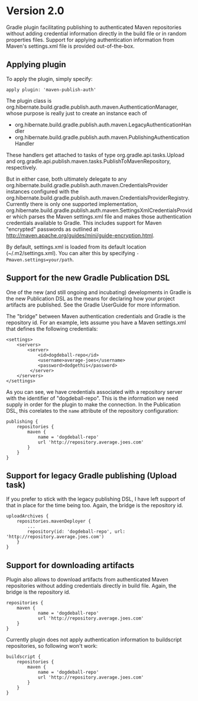 Version 2.0
===========

Gradle plugin facilitating publishing to authenticated Maven repositories without adding credential information
directly in the build file or in random properties files.  Support for applying authentication information from
Maven's settings.xml file is provided out-of-the-box.


Applying plugin
---------------

To apply the plugin, simply specify:

    apply plugin: 'maven-publish-auth'

The plugin class is org.hibernate.build.gradle.publish.auth.maven.AuthenticationManager, whose purpose is really just
to create an instance each of
* org.hibernate.build.gradle.publish.auth.maven.LegacyAuthenticationHandler
* org.hibernate.build.gradle.publish.auth.maven.PublishingAuthenticationHandler

These handlers get attached to tasks of type org.gradle.api.tasks.Upload and
org.gradle.api.publish.maven.tasks.PublishToMavenRepository, respectively.

But in either case, both ultimately delegate to any org.hibernate.build.gradle.publish.auth.maven.CredentialsProvider
instances configured with the org.hibernate.build.gradle.publish.auth.maven.CredentialsProviderRegistry.  Currently
there is only one supported implementation, org.hibernate.build.gradle.publish.auth.maven.SettingsXmlCredentialsProvider
which parses the Maven settings.xml file and makes those authentication credentials available to Gradle.  This
includes support for Maven "encrypted" passwords as outlined at
http://maven.apache.org/guides/mini/guide-encryption.html.

By default, settings.xml is loaded from its default location (~/.m2/settings.xml).  You can alter this by specifying
`-Pmaven.settings=your/path`.


Support for the new Gradle Publication DSL
------------------------------------------

One of the new (and still ongoing and incubating) developments in Gradle is the new Publication DSL as the means for
declaring how your project artifacts are published.  See the Gradle UserGuide for more information.

The "bridge" between Maven authentication credentials and Gradle is the repository id.  For an example, lets assume
you have a Maven settings.xml that defines the following credentials:

    <settings>
        <servers>
            <server>
                <id>dogdeball-repo</id>
                <username>average-joes</username>
                <password>dodgethis</password>
             </server>
        </servers>
    </settings>

As you can see, we have credentials associated with a repository server with the identifier of
"dogdeball-repo".  This is the information we need supply in order for the plugin to make the
connection.  In the Publication DSL, this corelates to the `name` attribute of the repository configuration:

    publishing {
        repositories {
            maven {
                name = 'dogdeball-repo'
                url 'http://repository.average.joes.com'
            }
        }
    }



Support for legacy Gradle publishing (Upload task)
--------------------------------------------------

If you prefer to stick with the legacy publishing DSL, I have left support of that in place for the time being too.
Again, the bridge is the repository id.

    uploadArchives {
        repositories.mavenDeployer {
            ...
            repository(id: 'dogdeball-repo', url: 'http://repository.average.joes.com')
        }
    }

Support for downloading artifacts
----------------------------------

Plugin also allows to download artifacts from authenticated Maven repositories without adding credentials directly
in build file. Again, the bridge is the repository id.

    repositories {
        maven {
                name = 'dogdeball-repo'
                url 'http://repository.average.joes.com'
        }
    }

Currently plugin does not apply authentication information to buildscript repositories, so following won't work:

    buildscript {
        repositories {
            maven {
                name = 'dogdeball-repo'
                url 'http://repository.average.joes.com'
            }
        }
    }
